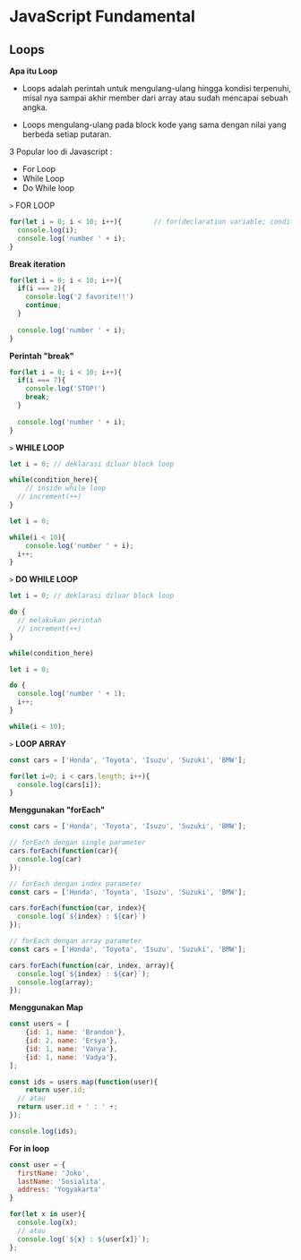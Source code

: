 # JavaScript Fundamental

## Loops

**Apa itu Loop**

* Loops adalah perintah untuk mengulang-ulang hingga kondisi terpenuhi, misal nya sampai akhir member dari array atau sudah mencapai sebuah angka.

* Loops mengulang-ulang pada block kode yang sama dengan nilai yang berbeda setiap putaran.



3 Popular loo di Javascript :

* For Loop
* While Loop
* Do While loop



```>``` FOR LOOP

```		javascript
for(let i = 0; i < 10; i++){		// for(declaration variable; condition; increment, i+1)
  console.log(i);
  console.log('number ' + i);
}
```

**Break iteration**

```javascript
for(let i = 0; i < 10; i++){
  if(i === 2){
    console.log('2 favorite!!')
    continue;
  }
  
  console.log('number ' + i);
}
```

**Perintah "break"**

```javascript
for(let i = 0; i < 10; i++){
  if(i === 7){
    console.log('STOP!')
    break;
  }
  
  console.log('number ' + i);
}
```



```>``` **WHILE LOOP**

```javascript
let i = 0; // deklarasi diluar block loop

while(condition_here){
	// inside while loop
  // increment(++)
}
```

```javascript
let i = 0;

while(i < 10){
	console.log('number ' + i);
  i++;
}
```



```>``` **DO WHILE LOOP**

```javascript
let i = 0; // deklarasi diluar block loop

do {
  // melakukan perintah
  // increment(++)
}

while(condition_here)
```

```javascript
let i = 0;

do {
  console.log('number ' + 1);
  i++;
}

while(i < 10);
```



```>``` **LOOP ARRAY**

```javascript
const cars = ['Honda', 'Toyota', 'Isuzu', 'Suzuki', 'BMW'];

for(let i=0; i < cars.length; i++){
  console.log(cars[i]);
}
```

**Menggunakan "forEach"**

```javascript
const cars = ['Honda', 'Toyota', 'Isuzu', 'Suzuki', 'BMW'];

// forEach dengan single parameter
cars.forEach(function(car){
  console.log(car)
});
```

```javascript
// forEach dengan index parameter
const cars = ['Honda', 'Toyota', 'Isuzu', 'Suzuki', 'BMW'];

cars.forEach(function(car, index){
  console.log(`${index} : ${car}`)
});

// forEach dengan array parameter
const cars = ['Honda', 'Toyota', 'Isuzu', 'Suzuki', 'BMW'];

cars.forEach(function(car, index, array){
  console.log(`${index} : ${car}`);
  console.log(array);
});
```

**Menggunakan Map**

```javascript
const users = [
	{id: 1, name: 'Brandon'},
	{id: 2, name: 'Ersya'},
	{id: 1, name: 'Vanya'},
	{id: 1, name: 'Vadya'},
];

const ids = users.map(function(user){
	return user.id;
  // atau
  return user.id + ' : ' +;
});

console.log(ids);
```

**For in loop**

```javascript
const user = {
  firstName: 'Joko',
  lastName: 'Sosialita',
  address: 'Yogyakarta'
}

for(let x in user){
  console.log(x);
  // atau
  console.log(`${x} : ${user[x]}`);
};
```